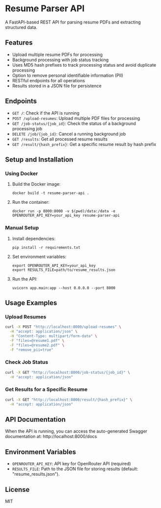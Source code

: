 # Resume Parser API

A FastAPI-based REST API for parsing resume PDFs and extracting structured data.

## Features

- Upload multiple resume PDFs for processing
- Background processing with job status tracking
- Uses MD5 hash prefixes to track processing status and avoid duplicate processing
- Option to remove personal identifiable information (PII)
- RESTful endpoints for all operations
- Results stored in a JSON file for persistence

## Endpoints

- `GET /`: Check if the API is running
- `POST /upload-resumes`: Upload multiple PDF files for processing
- `GET /job-status/{job_id}`: Check the status of a background processing job
- `DELETE /job/{job_id}`: Cancel a running background job
- `GET /results`: Get all processed resume results
- `GET /result/{hash_prefix}`: Get a specific resume result by hash prefix

## Setup and Installation

### Using Docker

1. Build the Docker image:
   ```
   docker build -t resume-parser-api .
   ```

2. Run the container:
   ```
   docker run -p 8000:8000 -v $(pwd)/data:/data -e OPENROUTER_API_KEY=your_api_key resume-parser-api
   ```

### Manual Setup

1. Install dependencies:
   ```
   pip install -r requirements.txt
   ```

2. Set environment variables:
   ```
   export OPENROUTER_API_KEY=your_api_key
   export RESULTS_FILE=path/to/resume_results.json
   ```

3. Run the API:
   ```
   uvicorn app.main:app --host 0.0.0.0 --port 8000
   ```

## Usage Examples

### Upload Resumes

```bash
curl -X POST "http://localhost:8000/upload-resumes" \
  -H "accept: application/json" \
  -H "Content-Type: multipart/form-data" \
  -F "files=@resume1.pdf" \
  -F "files=@resume2.pdf" \
  -F "remove_pii=true"
```

### Check Job Status

```bash
curl -X GET "http://localhost:8000/job-status/{job_id}" \
  -H "accept: application/json"
```

### Get Results for a Specific Resume

```bash
curl -X GET "http://localhost:8000/result/{hash_prefix}" \
  -H "accept: application/json"
```

## API Documentation

When the API is running, you can access the auto-generated Swagger documentation at:
http://localhost:8000/docs

## Environment Variables

- `OPENROUTER_API_KEY`: API key for OpenRouter API (required)
- `RESULTS_FILE`: Path to the JSON file for storing results (default: "resume_results.json").

## License

MIT 